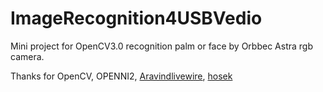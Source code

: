 # ImageRecognition4USBVedio

Mini project for OpenCV3.0 recognition palm or face by Orbbec Astra rgb camera.

Thanks for OpenCV, OPENNI2, [Aravindlivewire](https://github.com/Aravindlivewire), [hosek](https://github.com/hosek/eyeTrackSample)
